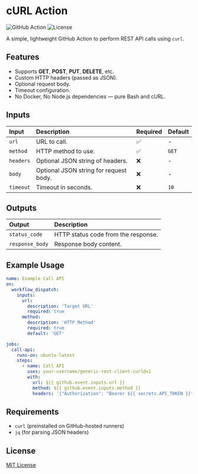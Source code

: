 # cURL Action

![GitHub Action](https://github.com/ChristopheClermont/curl-action/actions/workflows/test.yml/badge.svg)
![License](https://img.shields.io/github/license/ChristopheClermont/curl-action)

A simple, lightweight GitHub Action to perform REST API calls using `curl`.

## Features

- Supports **GET**, **POST**, **PUT**, **DELETE**, etc.
- Custom HTTP headers (passed as JSON).
- Optional request body.
- Timeout configuration.
- No Docker, No Node.js dependencies — pure Bash and cURL.

## Inputs

| Input | Description | Required | Default |
|:------|:------------|:---------|:--------|
| `url` | URL to call. | ✅ | - |
| `method` | HTTP method to use. | ✅ | `GET` |
| `headers` | Optional JSON string of headers. | ❌ | - |
| `body` | Optional JSON string for request body. | ❌ | - |
| `timeout` | Timeout in seconds. | ❌ | `10` |

## Outputs

| Output | Description |
|:-------|:------------|
| `status_code` | HTTP status code from the response. |
| `response_body` | Response body content. |

## Example Usage

```yaml
name: Example Call API
on:
  workflow_dispatch:
    inputs:
      url:
        description: 'Target URL'
        required: true
      method:
        description: 'HTTP Method'
        required: true
        default: 'GET'

jobs:
  call-api:
    runs-on: ubuntu-latest
    steps:
      - name: Call API
        uses: your-username/generic-rest-client-curl@v1
        with:
          url: ${{ github.event.inputs.url }}
          method: ${{ github.event.inputs.method }}
          headers: '{"Authorization": "Bearer ${{ secrets.API_TOKEN }}"}'
```

## Requirements

- `curl` (preinstalled on GitHub-hosted runners)
- `jq` (for parsing JSON headers)

## License

[MIT License](LICENSE)

